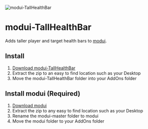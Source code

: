 ![modui-TallHealthBar](http://i.imgur.com/5bgqJle.png)

# modui-TallHealthBar

Adds taller player and target health bars to [modui](https://github.com/obble/modui).

## Install

1. [Download modui-TallHealthBar](https://github.com/gashole/modui-TallHealthBar/releases/download/current/modui-TallHealthBar.zip)
2. Extract the zip to an easy to find location such as your Desktop
3. Move the modui-TallHealthBar folder into your AddOns folder

## Install modui (Required)

1. [Download modui](https://github.com/obble/modui/archive/master.zip)
2. Extract the zip to any easy to find location such as your Desktop
3. Rename the modui-master folder to modui
4. Move the modui folder to your AddOns folder